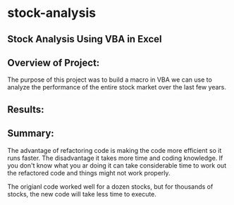 # stock-analysis
## Stock Analysis Using VBA in Excel

## Overview of Project:
The purpose of this project was to build a macro in VBA we can use to analyze the performance of the entire stock market over the last few years. 

## Results:

## Summary:

The advantage of refactoring code is making the code more efficient so it runs faster. The disadvantage it takes more time and coding knowledge. If you don't know what you ar doing it can take considerable time to work out the refactored code and things might not work properly. 

The origianl code worked well for a dozen stocks, but for thousands of stocks, the new code will take less time to execute.
